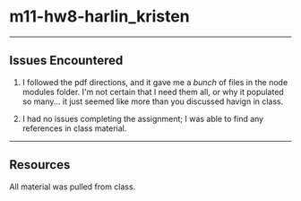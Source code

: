 # m11-hw8-harlin_kristen

***

## Issues Encountered

1. I followed the pdf directions, and it gave me a *bunch* of files in the node modules folder. I'm not certain that I need them all, or why it populated so many... it just seemed like more than you discussed havign in class.

2. I had no issues completing the assignment; I was able to find any references in class material.

***

## Resources

All material was pulled from class.
